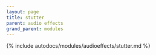 ```yaml
---
layout: page
title: stutter
parent: audio effects
grand_parent: modules
---
```


{% include autodocs/modules/audioeffects/stutter.md %}
